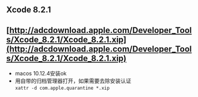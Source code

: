 ## Xcode 8.2.1
[http://adcdownload.apple.com/Developer_Tools/Xcode_8.2.1/Xcode_8.2.1.xip](http://adcdownload.apple.com/Developer_Tools/Xcode_8.2.1/Xcode_8.2.1.xip)
---
* macos 10.12.4安装ok
* 用自带的归档管理器打开，如果需要去除安装认证  
```xattr -d com.apple.quarantine *.xip ```
